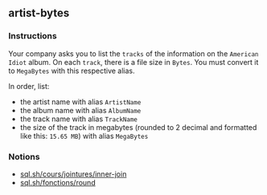 ## artist-bytes

### Instructions

Your company asks you to list the `tracks` of the information on the `American Idiot` album.
On each `track`, there is a file size in `Bytes`. You must convert it to `MegaBytes` with this respective alias.

In order, list:

- the artist name with alias `ArtistName`
- the album name with alias `AlbumName`
- the track name with alias `TrackName`
- the size of the track in megabytes (rounded to 2 decimal and formatted like this: `15.65 MB`) with alias `MegaBytes`

### Notions

- [sql.sh/cours/jointures/inner-join](https://sql.sh/cours/jointures/inner-join)
- [sql.sh/fonctions/round](https://sql.sh/fonctions/round)
